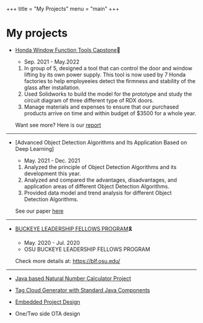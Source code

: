 +++
title = "My Projects"
menu = "main"
+++

# My projects


* [Honda Window Function Tools Capstone](https://eed.osu.edu/academics/undergraduate/multidisciplinary-engineering-capstone-design)🚗
   - Sep. 2021 - May.2022 
   1. In group of 5, designed a tool that can control the door and window lifting by its own power supply. This tool is now used by 7 Honda factories to help employeeies detect the firmness and stability of the glass after installation.
   2. Used Solidworks to build the model for the prototype and study the circuit diagram of three different type of RDX doors.
   3. Manage materials and expenses to ensure that our purchased products arrive on time and within budget of $3500 for a whole year.
   
   Want see more? Here is our [report](https://docs.google.com/document/d/177GWUcJ9SAGiHPpPP_vEA6S-R9Rpl_Ht/edit?usp=sharing&ouid=102672233736370176427&rtpof=true&sd=true)

---

* [Advanced Object Detection Algorithms and Its Application Based on Deep Learning]
    - May. 2021 - Dec. 2021
    1. Analyzed the principle of Object Detection Algorithms and its development this year.
    2. Analyzed and compared the advantages, disadvantages, and application areas of different Object Detection Algorithms.
    3. Provided data model and trend analysis for different Object Detection Algorithms.

    See our paper [here](https://ieeexplore.ieee.org/document/9731084)

---

* [BUCKEYE LEADERSHIP FELLOWS PROGRAM](https://blf.osu.edu/posts/documents/su20-blf-internships-map.pdf)🎗️
  - May. 2020 - Jul. 2020
  - OSU BUCKEYE LEADERSHIP FELLOWS PROGRAM

  Check more details at: https://blf.osu.edu/

---

* [Java based Natural Number Calculator Project](http://web.cse.ohio-state.edu/software/2221/web-sw1/assignments/projects/natural-number-calculator/natural-number-calculator.html)

* [Tag Cloud Generator with Standard Java Components](http://web.cse.ohio-state.edu/software/2231/web-sw2/assignments/projects/tag-cloud-generator/tag-cloud-generator2.html)

* [Embedded Project Design](https://github.com/hahacharlie/GY6483-RTES-Challenge-2023)

* One/Two side OTA design